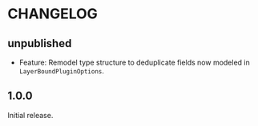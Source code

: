 # CHANGELOG

## unpublished

- Feature: Remodel type structure to deduplicate fields now modeled in `LayerBoundPluginOptions`.

## 1.0.0

Initial release.
